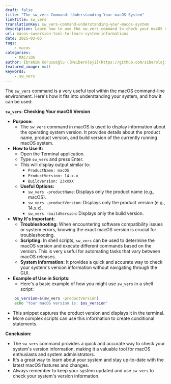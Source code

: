```yaml
---
draft: false
title: "The sw_vers Command: Understanding Your macOS System"
linkTitle: sw_vers
translationKey: sw_vers-command-understanding-your-macos-system
description: Learn how to use the sw_vers command to check your macOS system version, product name, and build version.
url: macos-swversion-tool-to-learn-system-informations
date: 2025-03-05
tags:
    - macos
categories:
    - MAC/iOS
author: İbrahim Korucuoğlu ([@siberoloji](https://github.com/siberoloji))
featured_image: null
keywords:
    - sw_vers
---
```

The `sw_vers` command is a very useful tool within the macOS command-line environment. Here's how it fits into understanding your system, and how it can be used:

**`sw_vers`: Checking Your macOS Version**

* **Purpose:**
  * The `sw_vers` command in macOS is used to display information about the operating system version. It provides details about the product name, product version, and build version of the currently running macOS system.
* **How to Use It:**
  * Open the Terminal application.
  * Type `sw_vers` and press Enter.
  * This will display output similar to:
    * `ProductName: macOS`
    * `ProductVersion: 14.x.x`
    * `BuildVersion: 23xXXX`
  * **Useful Options:**
    * `sw_vers -productName`: Displays only the product name (e.g., macOS).
    * `sw_vers -productVersion`: Displays only the product version (e.g., 14.x.x).
    * `sw_vers -buildVersion`: Displays only the build version.
* **Why It's Important:**
  * **Troubleshooting:** When encountering software compatibility issues or system errors, knowing the exact macOS version is crucial for troubleshooting.
  * **Scripting:** In shell scripts, `sw_vers` can be used to determine the macOS version and execute different commands based on the version. This is very useful for automating tasks that vary between macOS releases.
  * **System Information:** It provides a quick and accurate way to check your system's version information without navigating through the GUI.
* **Example of Use in Scripts:**
  * Here's a basic example of how you might use `sw_vers` in a shell script:

```bash
    os_version=$(sw_vers -productVersion)
    echo "Your macOS version is: $os_version"
```

* This snippet captures the product version and displays it in the terminal.
* More complex scripts can use this information to create conditional statements.

**Conclusion:**
* The `sw_vers` command provides a quick and accurate way to check your system's version information, making it a valuable tool for macOS enthusiasts and system administrators.
* It's a great way to learn about your system and stay up-to-date with the latest macOS features and changes.
* Always remember to keep your system updated and use `sw_vers` to check your system's version information.